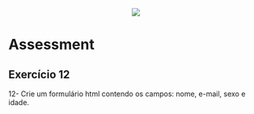 <p align="center">
    <img src="https://www.infnet.edu.br/infnet/wp-content/themes/infnet.homepage//assets/img/LogoInfnetRodape.png"/>
</p>

# Assessment

## Exercício 12

12-	Crie um formulário html contendo os campos: nome, e-mail, sexo e idade. 